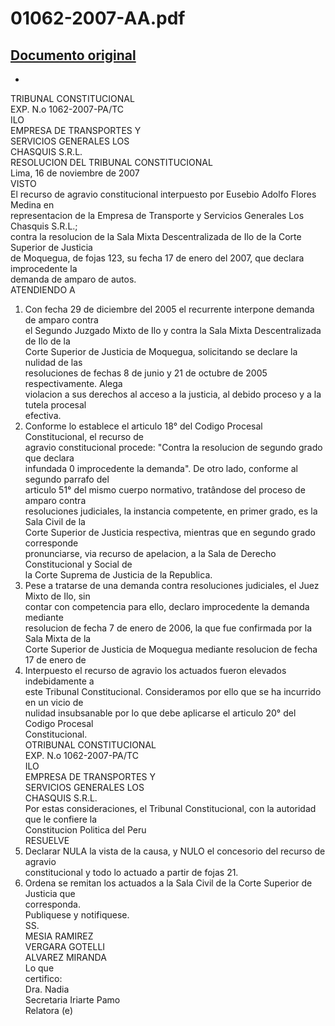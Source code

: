 
01062-2007-AA.pdf
=================
  
[Documento original](https://tc.gob.pe/jurisprudencia/2008/01062-2007-AA.pdf)  
---  
-  
TRIBUNAL CONSTITUCIONAL  
EXP. N.o 1062-2007-PA/TC  
ILO  
EMPRESA DE TRANSPORTES Y  
SERVICIOS GENERALES LOS  
CHASQUIS S.R.L.  
RESOLUCION DEL TRIBUNAL CONSTITUCIONAL  
Lima, 16 de noviembre de 2007  
VISTO  
El recurso de agravio constitucional interpuesto por Eusebio Adolfo Flores Medina en  
representacion de la Empresa de Transporte y Servicios Generales Los Chasquis S.R.L.;  
contra la resolucion de la Sala Mixta Descentralizada de Ilo de la Corte Superior de Justicia  
de Moquegua, de fojas 123, su fecha 17 de enero del 2007, que declara improcedente la  
demanda de amparo de autos.  
ATENDIENDO A  
1. Con fecha 29 de diciembre del 2005 el recurrente interpone demanda de amparo contra  
el Segundo Juzgado Mixto de Ilo y contra la Sala Mixta Descentralizada de Ilo de la  
Corte Superior de Justicia de Moquegua, solicitando se declare la nulidad de las  
resoluciones de fechas 8 de junio y 21 de octubre de 2005 respectivamente. Alega  
violacion a sus derechos al acceso a la justicia, al debido proceso y a la tutela procesal  
efectiva.  
2. Conforme lo establece el articulo 18° del Codigo Procesal Constitucional, el recurso de  
agravio constitucional procede: "Contra la resolucion de segundo grado que declara  
infundada 0 improcedente la demanda". De otro lado, conforme al segundo parrafo del  
articulo 51° del mismo cuerpo normativo, tratândose del proceso de amparo contra  
resoluciones judiciales, la instancia competente, en primer grado, es la Sala Civil de la  
Corte Superior de Justicia respectiva, mientras que en segundo grado corresponde  
pronunciarse, via recurso de apelacion, a la Sala de Derecho Constitucional y Social de  
la Corte Suprema de Justicia de la Republica.  
3. Pese a tratarse de una demanda contra resoluciones judiciales, el Juez Mixto de Ilo, sin  
contar con competencia para ello, declaro improcedente la demanda mediante  
resolucion de fecha 7 de enero de 2006, la que fue confirmada por la Sala Mixta de la  
Corte Superior de Justicia de Moquegua mediante resolucion de fecha 17 de enero de  
2007. Interpuesto el recurso de agravio los actuados fueron elevados indebidamente a  
este Tribunal Constitucional. Consideramos por ello que se ha incurrido en un vicio de  
nulidad insubsanable por lo que debe aplicarse el articulo 20° del Codigo Procesal  
Constitucional.  
OTRIBUNAL CONSTITUCIONAL  
EXP. N.o 1062-2007-PA/TC  
ILO  
EMPRESA DE TRANSPORTES Y  
SERVICIOS GENERALES LOS  
CHASQUIS S.R.L.  
Por estas consideraciones, el Tribunal Constitucional, con la autoridad que le confiere la  
Constitucion Politica del Peru  
RESUELVE  
1. Declarar NULA la vista de la causa, y NULO el concesorio del recurso de agravio  
constitucional y todo lo actuado a partir de fojas 21.  
2. Ordena se remitan los actuados a la Sala Civil de la Corte Superior de Justicia que  
corresponda.  
Publiquese y notifiquese.  
SS.  
MESIA RAMIREZ  
VERGARA GOTELLI  
ALVAREZ MIRANDA  
Lo que  
certifico:  
Dra. Nadia  
Secretaria Iriarte Pamo  
Relatora (e)